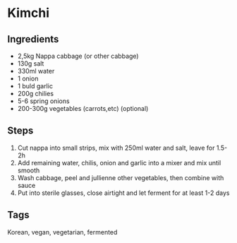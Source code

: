 # Kimchi

## Ingredients

* 2,5kg Nappa cabbage (or other cabbage)
* 130g salt
* 330ml water
* 1 onion
* 1 buld garlic
* 200g chilies
* 5-6 spring onions
* 200-300g vegetables (carrots,etc) (optional)

## Steps

1. Cut nappa into small strips, mix with 250ml water and salt, leave for 1.5-2h
2. Add remaining water, chilis, onion and garlic into a mixer and mix until smooth
3. Wash cabbage, peel and jullienne other vegetables, then combine with sauce
4. Put into sterile glasses, close airtight and let ferment for at least 1-2 days

## Tags
Korean, vegan, vegetarian, fermented
